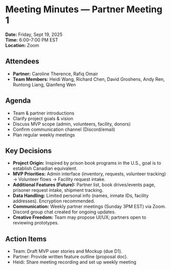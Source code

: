# Meeting Minutes — Partner Meeting 1  
**Date:** Friday, Sept 19, 2025  
**Time:** 6:00–7:00 PM EST  
**Location:** Zoom  

## Attendees
- **Partner:** Caroline Therence, Rafiq Omair  
- **Team Members:** Heidi Wang, Richard Chen, David Groshens, Andy Ren, Runtong Liang, Qianfeng Wen   

## Agenda
- Team & partner introductions  
- Clarify project goals & vision  
- Discuss MVP scope (admin, volunteers, facility, donors)  
- Confirm communication channel (Discord/email)  
- Plan regular weekly meetings  

## Key Decisions
- **Project Origin:** Inspired by prison book programs in the U.S., goal is to establish Canadian equivalent.  
- **MVP Priorities:** Admin interface (inventory, requests, volunteer tracking) → Volunteer flows → Facility request intake.  
- **Additional Features (Future):** Partner list, book drives/events page, prisoner request intake, shipment tracking.  
- **Data Handling:** Limited personal info (names, inmate IDs, facility addresses). Encryption recommended.  
- **Communication:** Weekly partner meetings (Sunday 3PM EST) via Zoom. Discord group chat created for ongoing updates.  
- **Creative Freedom:** Team may propose UI/UX; partners open to reviewing prototypes.  

## Action Items
- Team: Draft MVP user stories and Mockup (due D1).  
- Partner: Provide written feature outline (proposal doc).  
- Heidi: Share meeting recording and set up weekly meeting
